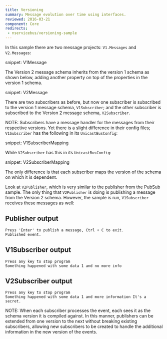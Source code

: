 ```yaml
---
title: Versioning
summary: Message evolution over time using interfaces.
reviewed: 2016-03-21
component: Core
redirects:
 - nservicebus/versioning-sample
---
```


In this sample there are two message projects: `V1.Messages` and `V2.Messages`:

snippet: V1Message

The Version 2 message schema inherits from the version 1 schema as shown below, adding another property on top of the properties in the version 1 schema.

snippet: V2Message

There are two subscribers as before, but now one subscriber is subscribed to the version 1 message schema, `V1Subscriber`; and the other subscriber is subscribed to the Version 2 message schema, `V2Subscriber`.

NOTE: Subscribers have a message handler for the messages from their respective versions. Yet there is a slight difference in their config files; `V1Subscriber` has the following in its `UnicastBusConfig`:

snippet: V1SubscriberMapping

While `V2Subscriber` has this in its `UnicastBusConfig`:

snippet: V2SubscriberMapping

The only difference is that each subscriber maps the version of the schema on which it is dependent.

Look at `V2Publisher`, which is very similar to the publisher from the PubSub sample. The only thing that `V2Publisher` is doing is publishing a message from the Version 2 schema. However, the sample is run, `V1Subscriber` receives these messages as well:


## Publisher output

```no-highlight
Press 'Enter' to publish a message, Ctrl + C to exit.
Published event.
```


## V1Subscriber output

```no-highlight
Press any key to stop program
Something happened with some data 1 and no more info
```


## V2Subscriber output

```no-highlight
Press any key to stop program
Something happened with some data 1 and more information It's a secret.
```

NOTE: When each subscriber processes the event, each sees it as the schema version it is compiled against. In this manner, publishers can be extended from one version to the next without breaking existing subscribers, allowing new subscribers to be created to handle the additional information in the new version of the events.
